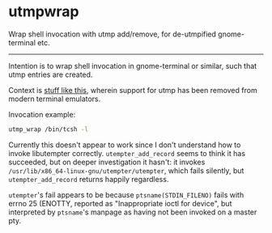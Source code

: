 # utmpwrap

Wrap shell invocation with utmp add/remove, for de-utmpified
gnome-terminal etc.

---

Intention is to wrap shell invocation in gnome-terminal or similar, such
that utmp entries are created.

Context is [stuff like
this](https://bugzilla.gnome.org/show_bug.cgi?id=747046), wherein
support for utmp has been removed from modern terminal emulators.

Invocation example:

```sh
utmp_wrap /bin/tcsh -l
```

Currently this doesn't appear to work since I don't understand how to
invoke libutempter correctly.  `utempter_add_record` seems to think it
has succeeded, but on deeper investigation it hasn't: it invokes
`/usr/lib/x86_64-linux-gnu/utempter/utempter`, which fails silently, but
`utempter_add_record` returns happily regardless.

`utempter`'s fail appears to be because `ptsname(STDIN_FILENO)` fails
with errno 25 (ENOTTY, reported as "Inappropriate ioctl for device", but
interpreted by `ptsname`'s manpage as having not been invoked on a
master pty.
